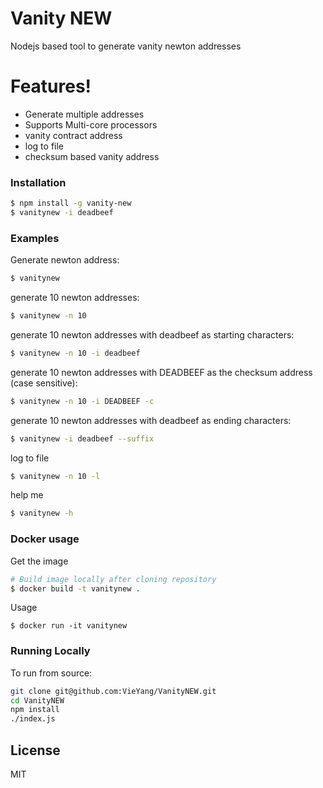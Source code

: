 # Vanity NEW

Nodejs based tool to generate vanity newton addresses

# Features!

  - Generate multiple addresses
  - Supports Multi-core processors
  - vanity contract address
  - log to file
  - checksum based vanity address

### Installation
```sh
$ npm install -g vanity-new
$ vanitynew -i deadbeef
```
### Examples

Generate newton address:
```sh
$ vanitynew
```

generate 10 newton addresses:
```sh
$ vanitynew -n 10
```

generate 10 newton addresses with deadbeef as starting characters:
```sh
$ vanitynew -n 10 -i deadbeef
```
generate 10 newton addresses with DEADBEEF as the checksum address (case sensitive):
```sh
$ vanitynew -n 10 -i DEADBEEF -c
```
generate 10 newton addresses with deadbeef as ending characters:
```sh
$ vanitynew -i deadbeef --suffix
```
log to file
```sh
$ vanitynew -n 10 -l
```
help me
```sh
$ vanitynew -h
```
### Docker usage

Get the image
```sh
# Build image locally after cloning repository
$ docker build -t vanitynew .
```

Usage
```
$ docker run -it vanitynew
```

### Running Locally
To run from source:
```sh
git clone git@github.com:VieYang/VanityNEW.git
cd VanityNEW
npm install
./index.js
```

License
----

MIT

